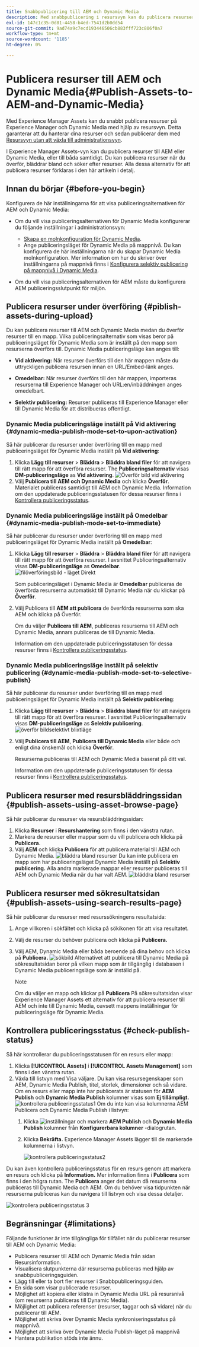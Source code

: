 ```yaml
---
title: Snabbpublicering till AEM och Dynamic Media
description: Med snabbpublicering i resursvyn kan du publicera resurser till AEM och dynamiska medier samtidigt eller separat. Du kan välja resurser och mappar och välja att publicera till Dynamic Media eller AEM.
exl-id: 147c1c35-0d81-4458-b4ed-7541d2b0dd54
source-git-commit: 9ad74a9c7ecd193446506cb883fff723c806f0a7
workflow-type: tm+mt
source-wordcount: '1185'
ht-degree: 0%

---
```


# Publicera resurser till AEM och Dynamic Media{#Publish-Assets-to-AEM-and-Dynamic-Media}

Med Experience Manager Assets kan du snabbt publicera resurser på Experience Manager och Dynamic Media med hjälp av resursvyn. Detta garanterar att du hanterar dina resurser och sedan publicerar dem med [Resursvyn utan att växla till administrationsvyn](/help/assets/overview.md##persona-based-experiences).

I Experience Manager Assets-vyn kan du publicera resurser till AEM eller Dynamic Media, eller till båda samtidigt. Du kan publicera resurser när du överför, bläddrar bland och söker efter resurser. Alla dessa alternativ för att publicera resurser förklaras i den här artikeln i detalj.

## Innan du börjar {#before-you-begin}

Konfigurera de här inställningarna för att visa publiceringsalternativen för AEM och Dynamic Media:

* Om du vill visa publiceringsalternativen för Dynamic Media konfigurerar du följande inställningar i administrationsvyn:

   * [Skapa en molnkonfiguration för Dynamic Media](/help/assets/dynamic-media/config-dm.md#configuring-dynamic-media-cloud-services).
   * Ange publiceringsläget för Dynamic Media på mappnivå. Du kan konfigurera de här inställningarna när du skapar Dynamic Media molnkonfiguration. Mer information om hur du skriver över inställningarna på mappnivå finns i [Konfigurera selektiv publicering på mappnivå i Dynamic Media](/help/assets/dynamic-media/selective-publishing.md).

* Om du vill visa publiceringsalternativen för AEM måste du konfigurera AEM publiceringsslutpunkt för miljön.

## Publicera resurser under överföring {#piblish-assets-during-upload}

Du kan publicera resurser till AEM och Dynamic Media medan du överför resurser till en mapp. Vilka publiceringsalternativ som visas beror på publiceringsläget för Dynamic Media som är inställt på den mapp som resurserna överförs till. Dynamic Media publiceringsläge kan anges till:

* **Vid aktivering:** När resurser överförs till den här mappen måste du uttryckligen publicera resursen innan en URL/Embed-länk anges.

* **Omedelbar:** När resurser överförs till den här mappen, importeras resurserna till Experience Manager och URL:en/inbäddningen anges omedelbart.
* **Selektiv publicering:** Resurser publiceras till Experience Manager eller till Dynamic Media för att distribueras offentligt.

### Dynamic Media publiceringsläge inställt på Vid aktivering {#dynamic-media-publish-mode-set-to-upon-activation}

Så här publicerar du resurser under överföring till en mapp med publiceringsläget för Dynamic Media inställt på **Vid aktivering**:

1. Klicka **Lägg till resurser** > **Bläddra** > **Bläddra bland filer** för att navigera till rätt mapp för att överföra resurser. The **Publiceringsalternativ** visas **DM-publiceringsläge** as **Vid aktivering**.
   ![Överför bild vid aktivering](/help/assets/assets/upload-uactivation.svg)
2. Välj **Publicera till AEM och Dynamic Media** och klicka **Överför**. Materialet publiceras samtidigt till AEM och Dynamic Media. Information om den uppdaterade publiceringsstatusen för dessa resurser finns i [Kontrollera publiceringsstatus](#check-publish-status).

### Dynamic Media publiceringsläge inställt på Omedelbar {#dynamic-media-publish-mode-set-to-immediate}

Så här publicerar du resurser under överföring till en mapp med publiceringsläget för Dynamic Media inställt på **Omedelbar**:

1. Klicka **Lägg till resurser** > **Bläddra** > **Bläddra bland filer** för att navigera till rätt mapp för att överföra resurser. I avsnittet Publiceringsalternativ visas **DM-publiceringsläge** as **Omedelbar**.
   ![filöverföringsbild - läget Direkt](/help/assets/assets/resized-image-pdf-svg-new.svg)


   Som publiceringsläget i Dynamic Media är **Omedelbar** publiceras de överförda resurserna automatiskt till Dynamic Media när du klickar på **Överför**.

2. Välj Publicera till **AEM att publicera** de överförda resurserna som ska AEM och klicka på Överför.

   Om du väljer **Publicera till AEM**, publiceras resurserna till AEM och Dynamic Media, annars publiceras de till Dynamic Media.

   Information om den uppdaterade publiceringsstatusen för dessa resurser finns i [Kontrollera publiceringsstatus](#check-publish-status).

### Dynamic Media publiceringsläge inställt på selektiv publicering {#dynamic-media-publish-mode-set-to-selective-publish}

Så här publicerar du resurser under överföring till en mapp med publiceringsläget för Dynamic Media inställt på **Selektiv publicering**:

1. Klicka **Lägg till resurser** > **Bläddra** > **Bläddra bland filer** för att navigera till rätt mapp för att överföra resurser. I avsnittet Publiceringsalternativ visas **DM-publiceringsläge** as **Selektiv publicering**.
   ![överför bildselektivt blixtläge](/help/assets/assets/upload-selective.svg)

2. Välj **Publicera till AEM**, **Publicera till Dynamic Media** eller både och enligt dina önskemål och klicka **Överför**.

   Resurserna publiceras till AEM och Dynamic Media baserat på ditt val.

   Information om den uppdaterade publiceringsstatusen för dessa resurser finns i [Kontrollera publiceringsstatus](#check-publish-status).

## Publicera resurser med resursbläddringssidan {#publish-assets-using-asset-browse-page}

Så här publicerar du resurser via resursbläddringssidan:

1. Klicka **Resurser** i **Resurshantering** som finns i den vänstra rutan.
2. Markera de resurser eller mappar som du vill publicera och klicka på **Publicera**.
3. Välj **AEM** och klicka **Publicera** för att publicera material till AEM och Dynamic Media.
   ![bläddra bland resurser](/help/assets/assets/browse-uactivation-immediate.svg)
Du kan inte publicera en mapp som har publiceringsläget Dynamic Media inställt på **Selektiv publicering.** Alla andra markerade mappar eller resurser publiceras till AEM och Dynamic Media när du har valt AEM.
   ![bläddra bland resurser](/help/assets/assets/browse-selective123.svg)

## Publicera resurser med sökresultatsidan {#publish-assets-using-search-results-page}

Så här publicerar du resurser med resurssökningens resultatsida:

1. Ange villkoren i sökfältet och klicka på sökikonen för att visa resultatet.
2. Välj de resurser du behöver publicera och klicka på **Publicera.**
3. Välj AEM, Dynamic Media eller båda beroende på dina behov och klicka på **Publicera.**
   ![sökbild](/help/assets/assets/search-mode.svg)
Alternativet att publicera till Dynamic Media på sökresultatsidan beror på vilken mapp som är tillgänglig i databasen i Dynamic Media publiceringsläge som är inställd på.

   >[!NOTE]
   >
   >Om du väljer en mapp och klickar på **Publicera** På sökresultatsidan visar Experience Manager Assets ett alternativ för att publicera resurser till AEM och inte till Dynamic Media, oavsett mappens inställningar för publiceringsläge för Dynamic Media.

## Kontrollera publiceringsstatus {#check-publish-status}

Så här kontrollerar du publiceringsstatusen för en resurs eller mapp:

1. Klicka **[!UICONTROL Assets]** i **[!UICONTROL Assets Management]** som finns i den vänstra rutan.
2. Växla till listvyn med Visa väljare. Du kan visa resursegenskaper som AEM, Dynamic Media Publish, titel, storlek, dimensioner och så vidare.\
   Om en resurs eller mapp inte har publicerats är statusen för **AEM Publish** och **Dynamic Media Publish** kolumner visas som **Ej tillämpligt.**
   ![kontrollera publiceringsstatus1](/help/assets/assets/check-publish-status1.png)
Om du inte kan visa kolumnerna AEM Publicera och Dynamic Media Publish i listvyn:
   1. Klicka ![inställningar](/help/assets/assets/settings-icon.svg) och markera **AEM Publish** och **Dynamic Media Publish** kolumner från **Konfigurerbara kolumner** -dialogrutan.
   2. Klicka **Bekräfta.** Experience Manager Assets lägger till de markerade kolumnerna i listvyn.

      ![kontrollera publiceringsstatus2](/help/assets/assets/check-publish-status2.png)

Du kan även kontrollera publiceringsstatus för en resurs genom att markera en resurs och klicka på **Information.** Mer information finns i **Publicera** som finns i den högra rutan. The **Publicera** anger det datum då resurserna publiceras till Dynamic Media och AEM. Om du behöver visa tidpunkten när resurserna publiceras kan du navigera till listvyn och visa dessa detaljer.

![kontrollera publiceringsstatus 3](/help/assets/assets/check-publish-status3.png)

## Begränsningar {#limitations}

Följande funktioner är inte tillgängliga för tillfället när du publicerar resurser till AEM och Dynamic Media:

* Publicera resurser till AEM och Dynamic Media från sidan Resursinformation.
* Visualisera slutpunkterna där resurserna publiceras med hjälp av snabbpubliceringsguiden.
* Lägg till eller ta bort fler resurser i Snabbpubliceringsguiden.
* En sida som visar publicerade resurser.
* Möjlighet att kopiera eller klistra in Dynamic Media URL på resursnivå (om resurserna publiceras till Dynamic Media).
* Möjlighet att publicera referenser (resurser, taggar och så vidare) när du publicerar till AEM.
* Möjlighet att skriva över Dynamic Media synkroniseringsstatus på mappnivå.
* Möjlighet att skriva över Dynamic Media Publish-läget på mappnivå
* Hantera publikation stöds inte ännu.
